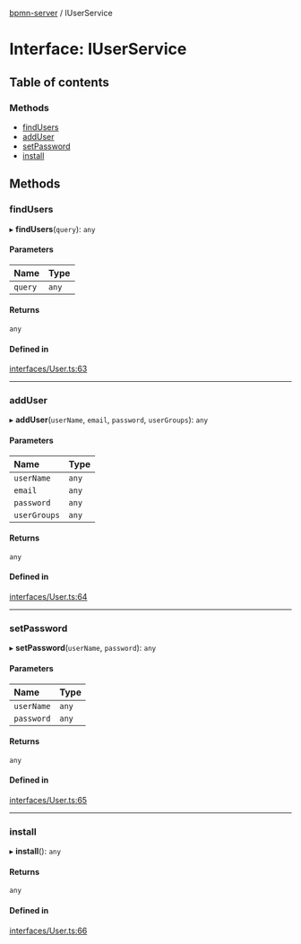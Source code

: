 [bpmn-server](../readme.md) / IUserService

# Interface: IUserService

## Table of contents

### Methods

- [findUsers](IUserService.md#findusers)
- [addUser](IUserService.md#adduser)
- [setPassword](IUserService.md#setpassword)
- [install](IUserService.md#install)

## Methods

### findUsers

▸ **findUsers**(`query`): `any`

#### Parameters

| Name | Type |
| :------ | :------ |
| `query` | `any` |

#### Returns

`any`

#### Defined in

[interfaces/User.ts:63](https://github.com/bpmnServer/bpmn-server/blob/6f144fc/src/interfaces/User.ts#L63)

___

### addUser

▸ **addUser**(`userName`, `email`, `password`, `userGroups`): `any`

#### Parameters

| Name | Type |
| :------ | :------ |
| `userName` | `any` |
| `email` | `any` |
| `password` | `any` |
| `userGroups` | `any` |

#### Returns

`any`

#### Defined in

[interfaces/User.ts:64](https://github.com/bpmnServer/bpmn-server/blob/6f144fc/src/interfaces/User.ts#L64)

___

### setPassword

▸ **setPassword**(`userName`, `password`): `any`

#### Parameters

| Name | Type |
| :------ | :------ |
| `userName` | `any` |
| `password` | `any` |

#### Returns

`any`

#### Defined in

[interfaces/User.ts:65](https://github.com/bpmnServer/bpmn-server/blob/6f144fc/src/interfaces/User.ts#L65)

___

### install

▸ **install**(): `any`

#### Returns

`any`

#### Defined in

[interfaces/User.ts:66](https://github.com/bpmnServer/bpmn-server/blob/6f144fc/src/interfaces/User.ts#L66)
